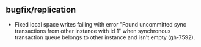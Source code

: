 ## bugfix/replication

* Fixed local space writes failing with error "Found uncommitted sync
  transactions from other instance with id 1" when synchronous transaction queue
  belongs to other instance and isn't empty (gh-7592).
